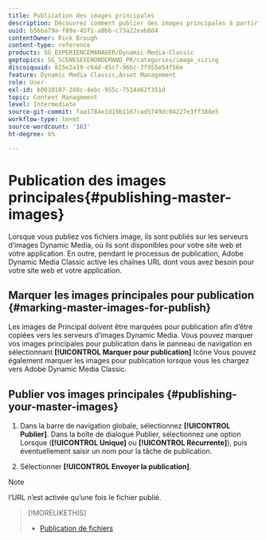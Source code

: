 ```yaml
---
title: Publication des images principales
description: Découvrez comment publier des images principales à partir d’Adobe Dynamic Media Classic.
uuid: b56ba79a-f89a-45f1-a8bb-c73a22eab8d4
contentOwner: Rick Brough
content-type: reference
products: SG_EXPERIENCEMANAGER/Dynamic-Media-Classic
geptopics: SG_SCENESEVENONDEMAND_PK/categories/image_sizing
discoiquuid: 815e2a19-c64d-45c7-96bc-7f955e54f56e
feature: Dynamic Media Classic,Asset Management
role: User
exl-id: b0010107-248c-4ebc-955c-7514462f351d
topic: Content Management
level: Intermediate
source-git-commit: faa1784e1d19b1167cad5749dc04227e3ff388e5
workflow-type: tm+mt
source-wordcount: '163'
ht-degree: 6%

---
```


# Publication des images principales{#publishing-master-images}

Lorsque vous publiez vos fichiers image, ils sont publiés sur les serveurs d’images Dynamic Media, où ils sont disponibles pour votre site web et votre application. En outre, pendant le processus de publication, Adobe Dynamic Media Classic active les chaînes URL dont vous avez besoin pour votre site web et votre application.

## Marquer les images principales pour publication {#marking-master-images-for-publish}

Les images de Principal doivent être marquées pour publication afin d’être copiées vers les serveurs d’images Dynamic Media. Vous pouvez marquer vos images principales pour publication dans le panneau de navigation en sélectionnant **[!UICONTROL Marquer pour publication]** Icône Vous pouvez également marquer les images pour publication lorsque vous les chargez vers Adobe Dynamic Media Classic.

## Publier vos images principales {#publishing-your-master-images}

1. Dans la barre de navigation globale, sélectionnez **[!UICONTROL Publier]**. Dans la boîte de dialogue Publier, sélectionnez une option Lorsque (**[!UICONTROL Unique]** ou **[!UICONTROL Récurrente]**), puis éventuellement saisir un nom pour la tâche de publication.

1. Sélectionner **[!UICONTROL Envoyer la publication]**.

>[!NOTE]
>
>l’URL n’est activée qu’une fois le fichier publié.

>[!MORELIKETHIS]
>
>* [Publication de fichiers](publishing-files.md#publishing_files)
